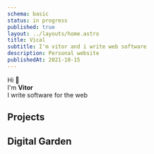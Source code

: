 ```yaml
---
schema: basic
status: in progress
published: true
layout: ../layouts/home.astro
title: Vical
subtitle: I'm vitor and i write web software
description: Personal website
publishedAt: 2021-10-15
---
```


<div role="heading" aria-level="1" id="welcome" class="caption">
  Hi 👋<br/>
  I'm <strong>Vitor</strong><br/>
  I write software for the web
</div>

<section class="pad4">
  <h2>Projects</h2>
  <!-- <ProjectGrid client:idle /> -->
  <div class="pad4"/>
</section>

<section class="pad4">
  <h2>Digital Garden</h2>
  <div class="pad4"/>
</section>
